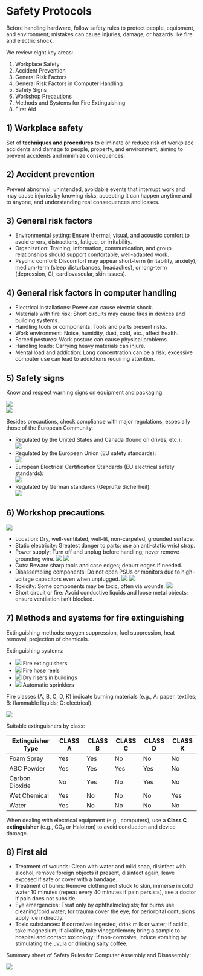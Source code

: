 # Safety Protocols

Before handling hardware, follow safety rules to protect people, equipment, and environment; mistakes can cause injuries, damage, or hazards like fire and electric shock.

We review eight key areas:

1. Workplace Safety  
2. Accident Prevention  
3. General Risk Factors  
4. General Risk Factors in Computer Handling  
5. Safety Signs  
6. Workshop Precautions  
7. Methods and Systems for Fire Extinguishing  
8. First Aid

## 1) Workplace safety

Set of **techniques and procedures** to eliminate or reduce risk of workplace accidents and damage to people, property, and environment, aiming to prevent accidents and minimize consequences.

## 2) Accident prevention

Prevent abnormal, unintended, avoidable events that interrupt work and may cause injuries by knowing risks, accepting it can happen anytime and to anyone, and understanding real consequences and losses.

## 3) General risk factors

- Environmental setting: Ensure thermal, visual, and acoustic comfort to avoid errors, distractions, fatigue, or irritability.
- Organization: Training, information, communication, and group relationships should support comfortable, well-adapted work.
- Psychic comfort: Discomfort may appear short-term (irritability, anxiety), medium-term (sleep disturbances, headaches), or long-term (depression, GI, cardiovascular, skin issues).

## 4) General risk factors in computer handling

- Electrical installations: Power can cause electric shock.
- Materials with fire risk: Short circuits may cause fires in devices and building systems.
- Handling tools or components: Tools and parts present risks.
- Work environment: Noise, humidity, dust, cold, etc., affect health.
- Forced postures: Work posture can cause physical problems.
- Handling loads: Carrying heavy materials can injure.
- Mental load and addiction: Long concentration can be a risk; excessive computer use can lead to addictions requiring attention.

## 5) Safety signs

Know and respect warning signs on equipment and packaging.

![](./media/image42.png)  
![](./media/image23.png)

Besides precautions, check compliance with major regulations, especially those of the European Community.

- Regulated by the United States and Canada (found on drives, etc.):  
  ![](./media/image4.png)
- Regulated by the European Union (EU safety standards):  
  ![](./media/image19.png)
- European Electrical Certification Standards (EU electrical safety standards):  
  ![](./media/image36.png)
- Regulated by German standards (Geprüfte Sicherheit):  
  ![](./media/image39.png)

## 6) Workshop precautions

![](./media/image6.png)

- Location: Dry, well-ventilated, well-lit, non-carpeted, grounded surface.
- Static electricity: Greatest danger to parts; use an anti-static wrist strap.
- Power supply: Turn off and unplug before handling; never remove grounding wire. ![](./media/image24.png) ![](./media/image32.png)
- Cuts: Beware sharp tools and case edges; deburr edges if needed.
- Disassembling components: Do not open PSUs or monitors due to high-voltage capacitors even when unplugged. ![](./media/image21.png) ![](./media/image45.png)
- Toxicity: Some components may be toxic, often via wounds. ![](./media/image22.png)
- Short circuit or fire: Avoid conductive liquids and loose metal objects; ensure ventilation isn’t blocked.

## 7) Methods and systems for fire extinguishing

Extinguishing methods: oxygen suppression, fuel suppression, heat removal, projection of chemicals.

Extinguishing systems:

- ![](./media/image27.png) Fire extinguishers
- ![](./media/image51.jpg) Fire hose reels
- ![](./media/image15.png) Dry risers in buildings
- ![](./media/image38.png) Automatic sprinklers

Fire classes (A, B, C, D, K) indicate burning materials (e.g., A: paper, textiles; B: flammable liquids; C: electrical).

![](./media/image48.png)

Suitable extinguishers by class:

| Extinguisher Type | CLASS A | CLASS B | CLASS C | CLASS D | CLASS K |
|---|---|---|---|---|---|
| Foam Spray | Yes | Yes | No | No | No |
| ABC Powder | Yes | Yes | Yes | Yes | No |
| Carbon Dioxide | No | Yes | No | Yes | No |
| Wet Chemical | Yes | No | No | No | Yes |
| Water | Yes | No | No | No | No |

When dealing with electrical equipment (e.g., computers), use a **Class C extinguisher** (e.g., CO₂ or Halotron) to avoid conduction and device damage.

## 8) First aid

- Treatment of wounds: Clean with water and mild soap, disinfect with alcohol, remove foreign objects if present, disinfect again, leave exposed if safe or cover with a bandage.
- Treatment of burns: Remove clothing not stuck to skin, immerse in cold water 10 minutes (repeat every 40 minutes if pain persists), see a doctor if pain does not subside.
- Eye emergencies: Treat only by ophthalmologists; for burns use cleaning/cold water; for trauma cover the eye; for periorbital contusions apply ice indirectly.
- Toxic substances: If corrosives ingested, drink milk or water; if acidic, take magnesium; if alkaline, take vinegar/lemon; bring a sample to hospital and contact toxicology; if non-corrosive, induce vomiting by stimulating the uvula or drinking salty coffee.

Summary sheet of Safety Rules for Computer Assembly and Disassembly:

![](./media/image1.png)
